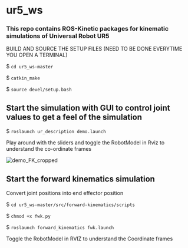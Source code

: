 # ur5_ws
### This repo contains ROS-Kinetic packages for kinematic simulations of Universal Robot UR5

BUILD AND SOURCE THE SETUP FILES (NEED TO BE DONE EVERYTIME YOU OPEN A TERMINAL)

$ `cd ur5_ws-master` 

$ `catkin_make` 

$ `source devel/setup.bash` 

## Start the simulation with GUI to control joint values to get a feel of the simulation

$ `roslaunch ur_description demo.launch`

Play around with the sliders and toggle the RobotModel in Rviz to understand the co-ordinate frames

![demo_FK_cropped](https://user-images.githubusercontent.com/37616724/57997667-8c399d00-7aeb-11e9-84f3-3692596d6cf3.png)

## Start the forward kinematics simulation 
Convert joint positions into end effector position

$ `cd ur5_ws-master/src/forward-kinematics/scripts`

$ `chmod +x fwk.py`

$ `roslaunch forward_kinematics fwk.launch`

Toggle the RobotModel in RVIZ to understand the Coordinate frames
